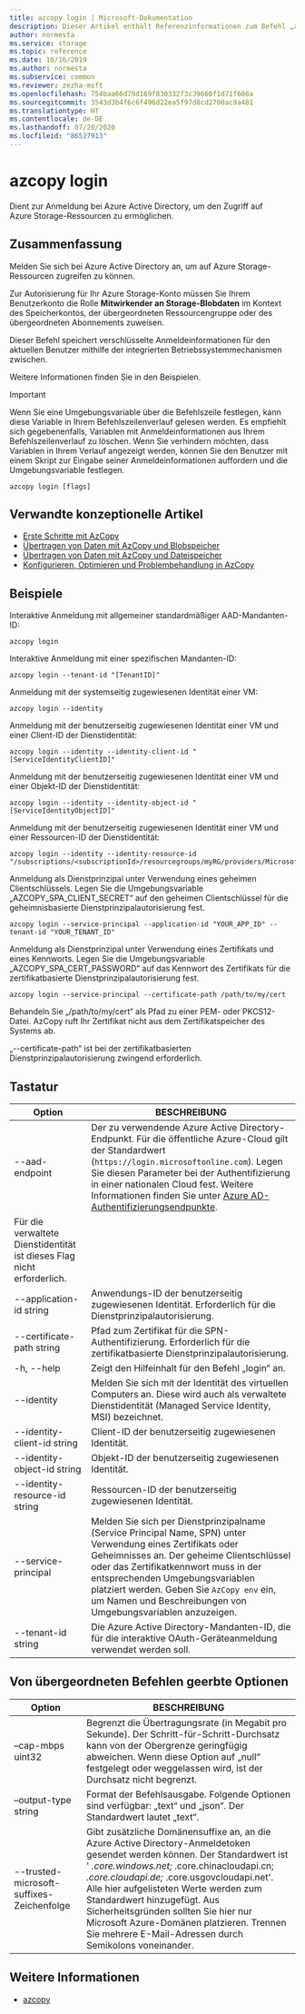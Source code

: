 ```yaml
---
title: azcopy login | Microsoft-Dokumentation
description: Dieser Artikel enthält Referenzinformationen zum Befehl „azcopy login“.
author: normesta
ms.service: storage
ms.topic: reference
ms.date: 10/16/2019
ms.author: normesta
ms.subservice: common
ms.reviewer: zezha-msft
ms.openlocfilehash: 754baa66d79d169f830332f3c39660f1d71f608a
ms.sourcegitcommit: 3543d3b4f6c6f496d22ea5f97d8cd2700ac9a481
ms.translationtype: HT
ms.contentlocale: de-DE
ms.lasthandoff: 07/20/2020
ms.locfileid: "86527913"
---
```

# <a name="azcopy-login"></a>azcopy login

Dient zur Anmeldung bei Azure Active Directory, um den Zugriff auf Azure Storage-Ressourcen zu ermöglichen.

## <a name="synopsis"></a>Zusammenfassung

Melden Sie sich bei Azure Active Directory an, um auf Azure Storage-Ressourcen zugreifen zu können.

Zur Autorisierung für Ihr Azure Storage-Konto müssen Sie Ihrem Benutzerkonto die Rolle **Mitwirkender an Storage-Blobdaten** im Kontext des Speicherkontos, der übergeordneten Ressourcengruppe oder des übergeordneten Abonnements zuweisen.

Dieser Befehl speichert verschlüsselte Anmeldeinformationen für den aktuellen Benutzer mithilfe der integrierten Betriebssystemmechanismen zwischen.

Weitere Informationen finden Sie in den Beispielen.

> [!IMPORTANT]
> Wenn Sie eine Umgebungsvariable über die Befehlszeile festlegen, kann diese Variable in Ihrem Befehlszeilenverlauf gelesen werden. Es empfiehlt sich gegebenenfalls, Variablen mit Anmeldeinformationen aus Ihrem Befehlszeilenverlauf zu löschen. Wenn Sie verhindern möchten, dass Variablen in Ihrem Verlauf angezeigt werden, können Sie den Benutzer mit einem Skript zur Eingabe seiner Anmeldeinformationen auffordern und die Umgebungsvariable festlegen.

```azcopy
azcopy login [flags]
```

## <a name="related-conceptual-articles"></a>Verwandte konzeptionelle Artikel

- [Erste Schritte mit AzCopy](storage-use-azcopy-v10.md)
- [Übertragen von Daten mit AzCopy und Blobspeicher](storage-use-azcopy-blobs.md)
- [Übertragen von Daten mit AzCopy und Dateispeicher](storage-use-azcopy-files.md)
- [Konfigurieren, Optimieren und Problembehandlung in AzCopy](storage-use-azcopy-configure.md)

## <a name="examples"></a>Beispiele

Interaktive Anmeldung mit allgemeiner standardmäßiger AAD-Mandanten-ID:

```azcopy
azcopy login
```

Interaktive Anmeldung mit einer spezifischen Mandanten-ID:

```azcopy
azcopy login --tenant-id "[TenantID]"
```

Anmeldung mit der systemseitig zugewiesenen Identität einer VM:

```azcopy
azcopy login --identity
```

Anmeldung mit der benutzerseitig zugewiesenen Identität einer VM und einer Client-ID der Dienstidentität:

```azcopy
azcopy login --identity --identity-client-id "[ServiceIdentityClientID]"
```

Anmeldung mit der benutzerseitig zugewiesenen Identität einer VM und einer Objekt-ID der Dienstidentität:

```azcopy
azcopy login --identity --identity-object-id "[ServiceIdentityObjectID]"
```

Anmeldung mit der benutzerseitig zugewiesenen Identität einer VM und einer Ressourcen-ID der Dienstidentität:

```azcopy
azcopy login --identity --identity-resource-id "/subscriptions/<subscriptionId>/resourcegroups/myRG/providers/Microsoft.ManagedIdentity/userAssignedIdentities/myID"
```

Anmeldung als Dienstprinzipal unter Verwendung eines geheimen Clientschlüssels. Legen Sie die Umgebungsvariable „AZCOPY_SPA_CLIENT_SECRET“ auf den geheimen Clientschlüssel für die geheimnisbasierte Dienstprinzipalautorisierung fest.

```azcopy
azcopy login --service-principal --application-id "YOUR_APP_ID" --tenant-id "YOUR_TENANT_ID"
```

Anmeldung als Dienstprinzipal unter Verwendung eines Zertifikats und eines Kennworts. Legen Sie die Umgebungsvariable „AZCOPY_SPA_CERT_PASSWORD“ auf das Kennwort des Zertifikats für die zertifikatbasierte Dienstprinzipalautorisierung fest.

```azcopy
azcopy login --service-principal --certificate-path /path/to/my/cert
```

Behandeln Sie „/path/to/my/cert“ als Pfad zu einer PEM- oder PKCS12-Datei. AzCopy ruft Ihr Zertifikat nicht aus dem Zertifikatspeicher des Systems ab.

„--certificate-path“ ist bei der zertifikatbasierten Dienstprinzipalautorisierung zwingend erforderlich.

## <a name="options"></a>Tastatur

|Option|BESCHREIBUNG|
|--|--|
|--aad-endpoint|Der zu verwendende Azure Active Directory-Endpunkt. Für die öffentliche Azure-Cloud gilt der Standardwert (`https://login.microsoftonline.com`). Legen Sie diesen Parameter bei der Authentifizierung in einer nationalen Cloud fest. Weitere Informationen finden Sie unter [Azure AD-Authentifizierungsendpunkte](https://docs.microsoft.com/azure/active-directory/develop/authentication-national-cloud#azure-ad-authentication-endpoints).
Für die verwaltete Dienstidentität ist dieses Flag nicht erforderlich.|
|--application-id string|Anwendungs-ID der benutzerseitig zugewiesenen Identität. Erforderlich für die Dienstprinzipalautorisierung.|
|--certificate-path string|Pfad zum Zertifikat für die SPN-Authentifizierung. Erforderlich für die zertifikatbasierte Dienstprinzipalautorisierung.|
|-h, --help|Zeigt den Hilfeinhalt für den Befehl „login“ an.|
|--identity|Melden Sie sich mit der Identität des virtuellen Computers an. Diese wird auch als verwaltete Dienstidentität (Managed Service Identity, MSI) bezeichnet.|
|--identity-client-id string|Client-ID der benutzerseitig zugewiesenen Identität.|
|--identity-object-id string|Objekt-ID der benutzerseitig zugewiesenen Identität.|
|--identity-resource-id string|Ressourcen-ID der benutzerseitig zugewiesenen Identität.|
|--service-principal|Melden Sie sich per Dienstprinzipalname (Service Principal Name, SPN) unter Verwendung eines Zertifikats oder Geheimnisses an. Der geheime Clientschlüssel oder das Zertifikatkennwort muss in der entsprechenden Umgebungsvariablen platziert werden. Geben Sie `AzCopy env` ein, um Namen und Beschreibungen von Umgebungsvariablen anzuzeigen.|
|--tenant-id string| Die Azure Active Directory-Mandanten-ID, die für die interaktive OAuth-Geräteanmeldung verwendet werden soll.|

## <a name="options-inherited-from-parent-commands"></a>Von übergeordneten Befehlen geerbte Optionen

|Option|BESCHREIBUNG|
|---|---|
|–cap-mbps uint32|Begrenzt die Übertragungsrate (in Megabit pro Sekunde). Der Schritt-für-Schritt-Durchsatz kann von der Obergrenze geringfügig abweichen. Wenn diese Option auf „null“ festgelegt oder weggelassen wird, ist der Durchsatz nicht begrenzt.|
|–output-type string|Format der Befehlsausgabe. Folgende Optionen sind verfügbar: „text“ und „json“. Der Standardwert lautet „text“.|
|--trusted-microsoft-suffixes-Zeichenfolge   |Gibt zusätzliche Domänensuffixe an, an die Azure Active Directory-Anmeldetoken gesendet werden können.  Der Standardwert ist ' *.core.windows.net;* .core.chinacloudapi.cn; *.core.cloudapi.de;* .core.usgovcloudapi.net'. Alle hier aufgelisteten Werte werden zum Standardwert hinzugefügt. Aus Sicherheitsgründen sollten Sie hier nur Microsoft Azure-Domänen platzieren. Trennen Sie mehrere E-Mail-Adressen durch Semikolons voneinander.|

## <a name="see-also"></a>Weitere Informationen

- [azcopy](storage-ref-azcopy.md)
